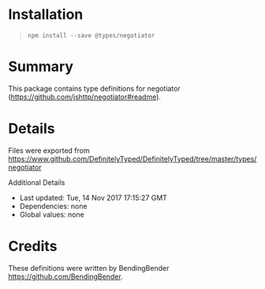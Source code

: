 # Installation
> `npm install --save @types/negotiator`

# Summary
This package contains type definitions for negotiator (https://github.com/jshttp/negotiator#readme).

# Details
Files were exported from https://www.github.com/DefinitelyTyped/DefinitelyTyped/tree/master/types/negotiator

Additional Details
 * Last updated: Tue, 14 Nov 2017 17:15:27 GMT
 * Dependencies: none
 * Global values: none

# Credits
These definitions were written by BendingBender <https://github.com/BendingBender>.

